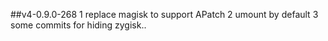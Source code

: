 ##v4-0.9.0-268
1 replace magisk to support APatch
2 umount by default
3 some commits for hiding zygisk..